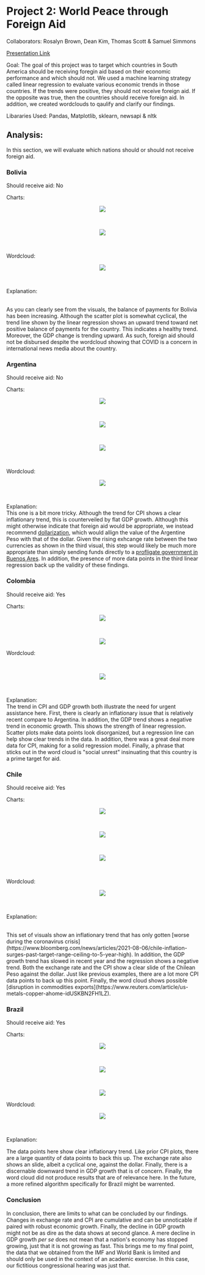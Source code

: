 # Project 2: World Peace through Foreign Aid

Collaborators: Rosalyn Brown, Dean Kim, Thomas Scott & Samuel Simmons

[Presentation Link](https://github.com/ThomasJScott3/Project-2/blob/main/World%20Peace%20Through%20Foreign%20Aid.pdf)

Goal: The goal of this project was to target which countries in South America should be receiving foregin aid based on their economic performance and which should not. We used a machine learning strategy called linear regression to evaluate various economic trends in those countries. If the trends were positive, they should not receive foreign aid. If the opposite was true, then the countries should receive foreign aid. In addition, we created wordclouds to qaulify and clarify our findings.

Libararies Used: Pandas, Matplotlib, sklearn, newsapi & nltk
## Analysis:

In this section, we will evaluate which nations should or should not receive foreign aid.

### Bolivia
Should receive aid: No

Charts:

<p align="center"><img src="https://raw.githubusercontent.com/ThomasJScott3/Project-2/main/Images/Charts/Bolivia/Bolivia%20Balance%20of%20Payments%20Projection.png"></img></p>

<br>

<p align="center"><img src="https://raw.githubusercontent.com/ThomasJScott3/Project-2/main/Images/Charts/Bolivia/Bolivia%20GDP%20Pct%20Change%20Projection.png"></img></p>

<br>

Wordcloud:

<p align="center"><img src="https://raw.githubusercontent.com/ThomasJScott3/Project-2/main/Images/Word%20Clouds/Bolivia.png"></img></p>

<br>

Explanation:

<br>
As you can clearly see from the visuals, the balance of payments for Bolivia has been increasing. Although the scatter plot is somewhat cyclical, the trend line shown by the linear regression shows an upward trend toward net positive balance of payments for the country. This indicates a healthy trend. Moreover, the GDP change is trending upward. As such, foreign aid should not be disbursed despite the wordcloud showing that COVID is a concern in international news media about the country. 

<br>

### Argentina
Should receive aid: No

Charts:

<p align="center"><img src="https://raw.githubusercontent.com/ThomasJScott3/Project-2/main/Images/Charts/Argentina/Argentina%20CPI%20Projection.png"></img></p>

<br>

<p align="center"><img src="https://raw.githubusercontent.com/ThomasJScott3/Project-2/main/Images/Charts/Argentina/Argentina%20GDP%20Projection.png"></img></p>

<br>

<p align="center"><img src="https://raw.githubusercontent.com/ThomasJScott3/Project-2/main/Images/Charts/Argentina/Argentina%20USD%20Exchange%20Rate%20Projection.png"></img></p>

<br>

Wordcloud:
<p align="center"><img src="https://raw.githubusercontent.com/ThomasJScott3/Project-2/main/Images/Word%20Clouds/Argentina.png"></img></p>

<br>

Explanation:
<br>
This one is a bit more tricky. Although the trend for CPI shows a clear inflationary trend, this is counterveiled by flat GDP growth. Although this might otherwise indicate that foreign aid would be appropriate, we instead recommend [dollarization](https://www.cbaeconomia.com/dollarization.pdf), which would allign the value of the Argentine Peso with that of the dollar. Given the rising exhcange rate between the two currencies as shown in the third visual, this step would likely be much more appropriate than simply sending funds directly to a [profligate government in Buenos Ares](https://en.wikipedia.org/wiki/Argentine_debt_restructuring). In addition, the presence of more data points in the third linear regression back up the validity of these findings.
<br>
### Colombia

Should receive aid: Yes

Charts:

<p align="center"><img src="https://github.com/ThomasJScott3/Project-2/blob/main/Images/Charts/Colombia/Colombia%20Exchange%20Rate.png"></img></p>
  
<br>

<p align="center"><img src="https://raw.githubusercontent.com/ThomasJScott3/Project-2/main/Images/Charts/Colombia/Colombia%20GDP%20Percent%20Change.png"></img></p>

Wordcloud:

<br>

<p align="center"><img src="https://raw.githubusercontent.com/ThomasJScott3/Project-2/main/Images/Word%20Clouds/Colombia.png"></img></p>

<br>

Explanation:
<br>
The trend in CPI and GDP growth both illustrate the need for urgent assistance here. First, there is clearly an inflationary issue that is relatively recent compare to Argentina. In addition, the GDP trend shows a negative trend in economic growth. This shows the strength of linear regression. Scatter plots make data points look disorganized, but a regression line can help show clear trends in the data. In addition, there was a great deal more data for CPI, making for a solid regression model. Finally, a phrase that sticks out in the word cloud is "social unrest" insinuating that this country is a prime target for aid.
<br>
### Chile
Should receive aid: Yes

Charts:

<p align="center"><img src="https://raw.githubusercontent.com/ThomasJScott3/Project-2/main/Images/Charts/Chile/Chile%20CPI.png"></img></p>

<br>

<p align="center"><img src="https://raw.githubusercontent.com/ThomasJScott3/Project-2/main/Images/Charts/Chile/Chile%20Exchange%20Rate.png"></img></p>

<br>

<p align="center"><img src="https://raw.githubusercontent.com/ThomasJScott3/Project-2/main/Images/Charts/Chile/Chile%20GDP%20Pct%20Change.png"></img></p>

<br>

Wordcloud:

<p align="center"><img src="https://raw.githubusercontent.com/ThomasJScott3/Project-2/main/Images/Word%20Clouds/Chile.png"></img></p>
  
<br>
  
Explanation:

<br>
This set of visuals show an inflationary trend that has only gotten [worse during the coronavirus crisis](https://www.bloomberg.com/news/articles/2021-08-06/chile-inflation-surges-past-target-range-ceiling-to-5-year-high). In addition, the GDP growth trend has slowed in recent year and the regression shows a negative trend. Both the exchange rate and the CPI show a clear slide of the Chilean Peso against the dollar. Just like previous examples, there are a lot more CPI data points to back up this point. Finally, the word cloud shows possible [disruption in commodities exports](https://www.reuters.com/article/us-metals-copper-ahome-idUSKBN2FH1LZ).
<br>

### Brazil
Should receive aid: Yes

Charts:

<p align="center"><img src="https://raw.githubusercontent.com/ThomasJScott3/Project-2/main/Images/Charts/Brazil/Brazil%20CPI%20Projection.png"></img></p>
  
<br>

<p align="center"><img src="https://raw.githubusercontent.com/ThomasJScott3/Project-2/main/Images/Charts/Brazil/Brazil%20Exchange%20Rate%20Projection.png"></img></p>
  
<br>

<p align="center"><img src="https://raw.githubusercontent.com/ThomasJScott3/Project-2/main/Images/Charts/Brazil/Brazil%20GDP%20Change%20Projection.png"></img></p>

Wordcloud:

<p align="center"><img src="https://raw.githubusercontent.com/ThomasJScott3/Project-2/main/Images/Word%20Clouds/Brazil.png"></img></p>
  
<br>

Explanation:

The data points here show clear inflationary trend. Like prior CPI plots, there are a large quantity of data points to back this up. The exchange rate also shows an slide, albeit a cyclical one, against the dollar. Finally, there is a discernable downward trend in GDP growth that is of concern. Finally, the word cloud did not produce results that are of relevance here. In the future, a more refined algorithm specifically for Brazil might be warrented.  

### Conclusion

In conclusion, there are limits to what can be concluded by our findings. Changes in exchange rate and CPI are cumulative and can be unnoticable if paired with robust economic growth. Finally, the decline in GDP growth might not be as dire as the data shows at second glance. A mere decline in GDP growth _per se_ does not mean that a nation's economy has stopped growing, just that it is not growing as fast. This brings me to my final point, the data that we obtained from the IMF and World Bank is limited and should only be used in the context of an academic exercise. In this case, our fictitious congressional hearing was just that. 
